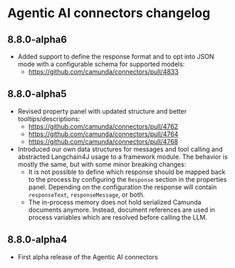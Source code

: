 # Agentic AI connectors changelog

## 8.8.0-alpha6

- Added support to define the response format and to opt into JSON mode with a configurable schema for supported models:
  - https://github.com/camunda/connectors/pull/4833

## 8.8.0-alpha5

- Revised property panel with updated structure and better tooltips/descriptions:
    - https://github.com/camunda/connectors/pull/4762
    - https://github.com/camunda/connectors/pull/4764
    - https://github.com/camunda/connectors/pull/4768
- Introduced our own data structures for messages and tool calling and abstracted
  Langchain4J usage to a framework module. The behavior is mostly the same, but with some minor breaking changes:
    - It is not possible to define which response should be mapped back to the process by configuring the `Response`
      section in the properties panel. Depending on the configuration the response will contain `responseText`,
      `responseMessage`, or both.
    - The in-process memory does not hold serialized Camunda documents anymore. Instead, document references are used in
      process variables which are resolved before calling the LLM.

## 8.8.0-alpha4

- First alpha release of the Agentic AI connectors
